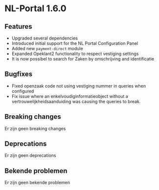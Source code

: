 # NL-Portal 1.6.0

## Features

- Upgraded several dependencies
- Introduced initial support for the NL Portal Configuration Panel
- Added new `payment-direct` module
- Expanded Opeklant2 functionality to respect vestiging settings
- It is now possibel to search for Zaken by omschrijving and identificatie

## Bugfixes

- Fixed openzaak code not using vestiging nummer in queries when configured
- Fix issue where an enkelvoudiginformatieobject without a vertrouwelijkheidsaanduiding was causing the queries to break.

## Breaking changes

Er zijn geen breaking changes

## Deprecations

Er zijn geen deprecations

## Bekende problemen

Er zijn geen bekende problemen

